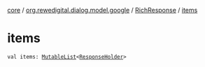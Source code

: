[core](../../index.md) / [org.rewedigital.dialog.model.google](../index.md) / [RichResponse](index.md) / [items](./items.md)

# items

`val items: `[`MutableList`](https://kotlinlang.org/api/latest/jvm/stdlib/kotlin.collections/-mutable-list/index.html)`<`[`ResponseHolder`](../-response-holder.md)`>`
